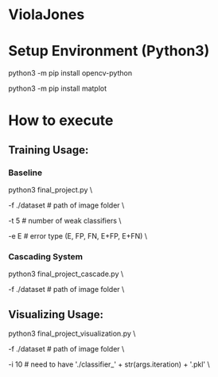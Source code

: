 # ViolaJones

# Setup Environment (Python3)
python3 -m pip install opencv-python

python3 -m pip install matplot


# How to execute
## Training Usage:
### Baseline
python3 final_project.py \ 

-f ./dataset # path of image folder \

-t 5 # number of weak classifiers \ 

-e E # error type (E, FP, FN, E+FP, E+FN) \

### Cascading System
python3 final_project_cascade.py \ 

-f ./dataset # path of image folder \

## Visualizing Usage:
python3 final_project_visualization.py \ 

-f ./dataset # path of image folder \

-i 10 # need to have './classifier_' + str(args.iteration) + '.pkl' \
